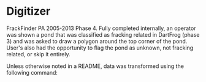 Digitizer
=========

FrackFinder PA 2005-2013 Phase 4.  Fully completed internally, an operator was shown
a pond that was classified as fracking related in DartFrog (phase 3) and was asked
to draw a polygon around the top corner of the pond.  User's also had the opportunity
to flag the pond as unknown, not fracking related, or skip it entirely.

Unless otherwise noted in a README, data was transformed using the following command:

